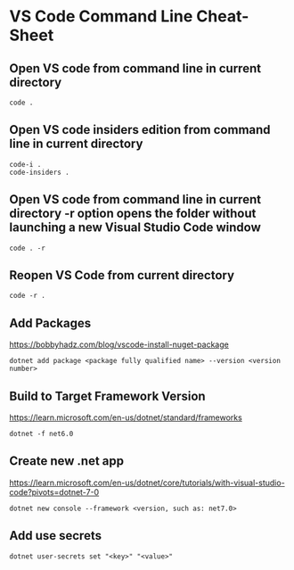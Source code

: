# VS Code Command Line Cheat-Sheet

## Open VS code from command line in current directory
```
code .
```
## Open VS code insiders edition from command line in current directory
```
code-i .
code-insiders .
```


##  Open VS code from command line in current directory -r option opens the folder without launching a new Visual Studio Code window
```
code . -r
```

## Reopen VS Code from current directory
```
code -r .
```

## Add Packages
https://bobbyhadz.com/blog/vscode-install-nuget-package
```
dotnet add package <package fully qualified name> --version <version number>
```

## Build to Target Framework Version
https://learn.microsoft.com/en-us/dotnet/standard/frameworks
```
dotnet -f net6.0
```

## Create new .net app
https://learn.microsoft.com/en-us/dotnet/core/tutorials/with-visual-studio-code?pivots=dotnet-7-0
```
dotnet new console --framework <version, such as: net7.0>
```

## Add use secrets
```
dotnet user-secrets set "<key>" "<value>"
```
